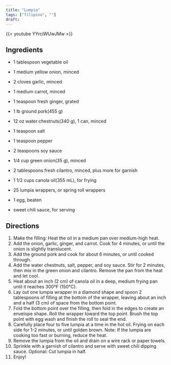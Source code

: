 ```yaml
---
title: "Lumpia"
tags: ["filipino", ""]
draft:
---
```


{{< youtube YYrciWUwJMw  >}}

## Ingredients

-   1 tablespoon vegetable oil

-   1 medium yellow onion, minced

-   2 cloves garlic, minced

-   1 medium carrot, minced

-   1 teaspoon fresh ginger, grated

-   1 lb ground pork(455 g)

-   12 oz water chestnuts(340 g), 1 can, minced

-   1 teaspoon salt

-   1 teaspoon pepper

-   2 teaspoons soy sauce

-   1/4 cup green onion(35 g), minced

-   2 tablespoons fresh cilantro, minced, plus more for garnish

-   1 1/2 cups canola oil(355 mL), for frying

-   25 lumpia wrappers, or spring roll wrappers

-   1 egg, beaten

-   sweet chili sauce, for serving

## Directions

1. Make the filling: Heat the oil in a medium pan over medium-high heat.
2. Add the onion, garlic, ginger, and carrot. Cook for 4 minutes, or until the onion is slightly translucent.
3. Add the ground pork and cook for about 6 minutes, or until cooked through.
4. Add the water chestnuts, salt, pepper, and soy sauce. Stir for 2 minutes, then mix in the green onion and cilantro. Remove the pan from the heat and let cool.
5. Heat about an inch (2 cm) of canola oil in a deep, medium frying pan until it reaches 300°F (150°C).
6. Lay out one lumpia wrapper in a diamond shape and spoon 2 tablespoons of filling at the bottom of the wrapper, leaving about an inch and a half (3 cm) of space from the bottom point.
7. Fold the bottom point over the filling, then fold in the edges to create an envelope shape. Roll the wrapper toward the top point. Brush the top point with egg wash and finish the roll to seal the end.
8. Carefully place four to five lumpia at a time in the hot oil. Frying on each side for 1-2 minutes, or until golden brown. Note: If the lumpia are cooking too fast or burning, reduce the heat.
9. Remove the lumpia from the oil and drain on a wire rack or paper towels.
10. Sprinkle with a garnish of cilantro and serve with sweet chili dipping sauce. Optional: Cut lumpia in half.
11. Enjoy!